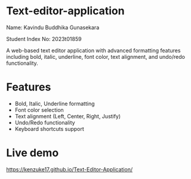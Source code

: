 # Text-editor-application
Name: Kavindu Buddhika Gunasekara

Student Index No: 2023t01859

A web-based text editor application with advanced formatting features including bold, italic, underline, font color, text alignment, and undo/redo functionality.

# Features
- Bold, Italic, Underline formatting
- Font color selection  
- Text alignment (Left, Center, Right, Justify)
- Undo/Redo functionality
- Keyboard shortcuts support

# Live demo
https://kenzuke17.github.io/Text-Editor-Application/
